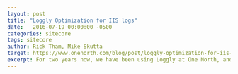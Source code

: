 ```yaml
---
layout: post
title: "Loggly Optimization for IIS logs"
date:   2016-07-19 00:00:00 -0500
categories: sitecore
tags: sitecore
author: Rick Tham, Mike Skutta
target: https://www.onenorth.com/blog/post/loggly-optimization-for-iis-logs-1
excerpt: For two years now, we have been using Loggly at One North, and it has proven to be a valuable DevOps tool for our organization.  This service allows us to view and search our logs quickly across environments and applications such as Sitecore and other web CMS applications.
---
```


